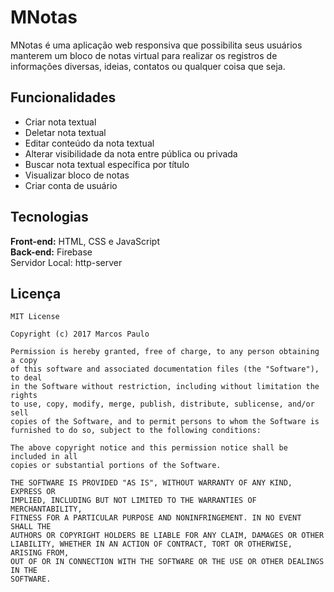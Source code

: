 # MNotas

MNotas é uma aplicação web responsiva que possibilita seus usuários manterem um bloco de notas virtual para realizar os registros de informações diversas, ideias, contatos ou qualquer coisa que seja.

## Funcionalidades
- Criar nota textual
- Deletar nota textual
- Editar conteúdo da nota textual
- Alterar visibilidade da nota entre pública ou privada
- Buscar nota textual específica por título
- Visualizar bloco de notas
- Criar conta de usuário

## Tecnologias

**Front-end:** HTML, CSS e JavaScript  
**Back-end:** Firebase  
Servidor Local: http-server


## Licença

    MIT License

    Copyright (c) 2017 Marcos Paulo

    Permission is hereby granted, free of charge, to any person obtaining a copy
    of this software and associated documentation files (the "Software"), to deal
    in the Software without restriction, including without limitation the rights
    to use, copy, modify, merge, publish, distribute, sublicense, and/or sell
    copies of the Software, and to permit persons to whom the Software is
    furnished to do so, subject to the following conditions:

    The above copyright notice and this permission notice shall be included in all
    copies or substantial portions of the Software.

    THE SOFTWARE IS PROVIDED "AS IS", WITHOUT WARRANTY OF ANY KIND, EXPRESS OR
    IMPLIED, INCLUDING BUT NOT LIMITED TO THE WARRANTIES OF MERCHANTABILITY,
    FITNESS FOR A PARTICULAR PURPOSE AND NONINFRINGEMENT. IN NO EVENT SHALL THE
    AUTHORS OR COPYRIGHT HOLDERS BE LIABLE FOR ANY CLAIM, DAMAGES OR OTHER
    LIABILITY, WHETHER IN AN ACTION OF CONTRACT, TORT OR OTHERWISE, ARISING FROM,
    OUT OF OR IN CONNECTION WITH THE SOFTWARE OR THE USE OR OTHER DEALINGS IN THE
    SOFTWARE.
